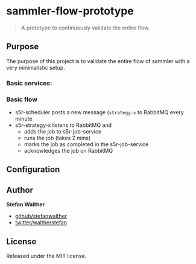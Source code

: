 # sammler-flow-prototype

> A prototype to continuously validate the entire flow.

## Purpose
The purpose of this project is to validate the entire flow of sammler with a very minimalistic setup.

### Basic services:

### Basic flow

- s5r-scheduler posts a new message (`strategy-x` to RabbitMQ every minute
- s5r-strategy-x listens to RabbitMQ and
  - adds the job to s5r-job-service
  - runs the job (takes 2 mins)
  - marks the job as completed in the s5r-job-service
  - acknowledges the job on RabbitMQ

## Configuration

## Author
**Stefan Walther**

* [github/stefanwalther](https://github.com/stefanwalther)
* [twitter/waltherstefan](http://twitter.com/waltherstefan)

## License
Released under the MIT license.

